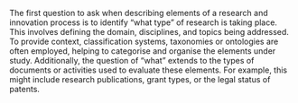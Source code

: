 The first question to ask when describing elements of a research and innovation process is to identify “what type” of research is taking place. This involves defining the domain, disciplines, and topics being addressed. To provide context, classification systems, taxonomies or ontologies are often employed, helping to categorise and organise the elements under study. Additionally, the question of “what” extends to the types of documents or activities used to evaluate these elements. For example, this might include research publications, grant types, or the legal status of patents.